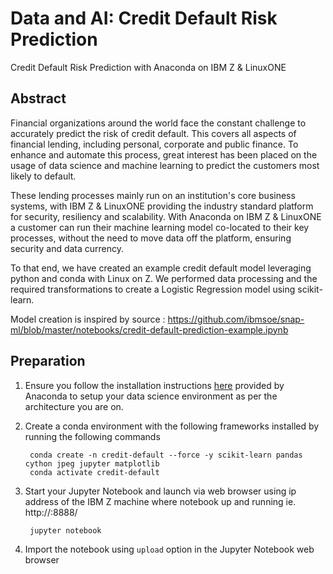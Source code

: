 
# Data and AI: Credit Default Risk Prediction

Credit Default Risk Prediction with Anaconda on IBM Z & LinuxONE

## Abstract

Financial organizations around the world face the constant challenge to accurately predict the risk of credit default. This covers all aspects of financial lending, including personal, corporate and public finance. To enhance and automate this process, great interest has been placed on the usage of data science and machine learning to predict the customers most likely to default. 

These lending processes mainly run on an institution's core business systems, with IBM Z & LinuxONE providing the industry standard platform for security, resiliency and scalability.  With Anaconda on IBM Z & LinuxONE a customer can run their machine learning model co-located to their key processes, without the need to move data off the platform, ensuring security and data currency. 

To that end, we have created an example credit default model leveraging python and conda with Linux on Z. We performed data processing and the required transformations to create a Logistic Regression model using scikit-learn. 

Model creation is inspired by source : https://github.com/ibmsoe/snap-ml/blob/master/notebooks/credit-default-prediction-example.ipynb

## Preparation

1. Ensure you follow the installation instructions [here](https://docs.anaconda.com/anaconda/) provided by Anaconda to setup your data science environment as per the architecture you are on. 

2. Create a conda environment with the following frameworks installed by running the following commands


		conda create -n credit-default --force -y scikit-learn pandas cython jpeg jupyter matplotlib
		conda activate credit-default

3. Start your Jupyter Notebook and launch via web browser using ip address of the IBM Z machine where notebook up and running ie. http://<ip-addr>:8888/

		jupyter notebook

4. Import the notebook using `upload` option in the Jupyter Notebook web browser
